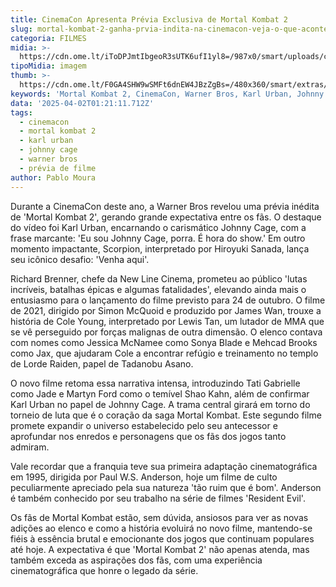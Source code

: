 ```yaml
---
title: CinemaCon Apresenta Prévia Exclusiva de Mortal Kombat 2
slug: mortal-kombat-2-ganha-prvia-indita-na-cinemacon-veja-o-que-acontece
categoria: FILMES
midia: >-
  https://cdn.ome.lt/iToDPJmtIbgeoR3sUTK6ufI1yl8=/987x0/smart/uploads/conteudo/fotos/Design_sem_nome_14_y5B64kt.png
tipoMidia: imagem
thumb: >-
  https://cdn.ome.lt/F0GA4SHW9wSMFt6dnEW4JBzZgBs=/480x360/smart/extras/conteudos/omelete_THUMB_-_2025-03-17T121505.762_XPgHRpi.png
keywords: 'Mortal Kombat 2, CinemaCon, Warner Bros, Karl Urban, Johnny Cage'
data: '2025-04-02T01:21:11.712Z'
tags:
  - cinemacon
  - mortal kombat 2
  - karl urban
  - johnny cage
  - warner bros
  - prévia de filme
author: Pablo Moura
---
```


Durante a CinemaCon deste ano, a Warner Bros revelou uma prévia inédita de 'Mortal Kombat 2', gerando grande expectativa entre os fãs. O destaque do vídeo foi Karl Urban, encarnando o carismático Johnny Cage, com a frase marcante: 'Eu sou Johnny Cage, porra. É hora do show.' Em outro momento impactante, Scorpion, interpretado por Hiroyuki Sanada, lança seu icônico desafio: 'Venha aqui'.

Richard Brenner, chefe da New Line Cinema, prometeu ao público 'lutas incríveis, batalhas épicas e algumas fatalidades', elevando ainda mais o entusiasmo para o lançamento do filme previsto para 24 de outubro. O filme de 2021, dirigido por Simon McQuoid e produzido por James Wan, trouxe a história de Cole Young, interpretado por Lewis Tan, um lutador de MMA que se vê perseguido por forças malignas de outra dimensão. O elenco contava com nomes como Jessica McNamee como Sonya Blade e Mehcad Brooks como Jax, que ajudaram Cole a encontrar refúgio e treinamento no templo de Lorde Raiden, papel de Tadanobu Asano.

O novo filme retoma essa narrativa intensa, introduzindo Tati Gabrielle como Jade e Martyn Ford como o temível Shao Kahn, além de confirmar Karl Urban no papel de Johnny Cage. A trama central girará em torno do torneio de luta que é o coração da saga Mortal Kombat. Este segundo filme promete expandir o universo estabelecido pelo seu antecessor e aprofundar nos enredos e personagens que os fãs dos jogos tanto admiram.

Vale recordar que a franquia teve sua primeira adaptação cinematográfica em 1995, dirigida por Paul W.S. Anderson, hoje um filme de culto peculiarmente apreciado pela sua natureza 'tão ruim que é bom'. Anderson é também conhecido por seu trabalho na série de filmes 'Resident Evil'.

Os fãs de Mortal Kombat estão, sem dúvida, ansiosos para ver as novas adições ao elenco e como a história evoluirá no novo filme, mantendo-se fiéis à essência brutal e emocionante dos jogos que continuam populares até hoje. A expectativa é que 'Mortal Kombat 2' não apenas atenda, mas também exceda as aspirações dos fãs, com uma experiência cinematográfica que honre o legado da série.
